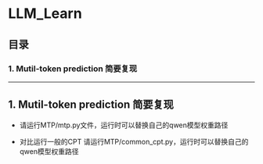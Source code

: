 # LLM_Learn
## 目录
### 1. Mutil-token prediction 简要复现

-----------------------------------------------------------------------------------------------------------------------------------------------
## 1. Mutil-token prediction 简要复现

- 请运行MTP/mtp.py文件，运行时可以替换自己的qwen模型权重路径

- 对比运行一般的CPT 请运行MTP/common_cpt.py，运行时可以替换自己的qwen模型权重路径
